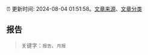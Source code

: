 :alarm_clock: 更新时间: 2024-08-04 01:51:58。[文章来源](/README.md)、[文章分类](/TAGS.md)

## 报告


> 关键字：`报告`、`月报`



